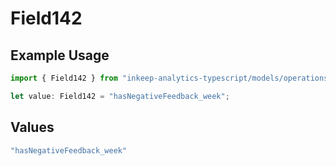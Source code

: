 # Field142

## Example Usage

```typescript
import { Field142 } from "inkeep-analytics-typescript/models/operations";

let value: Field142 = "hasNegativeFeedback_week";
```

## Values

```typescript
"hasNegativeFeedback_week"
```